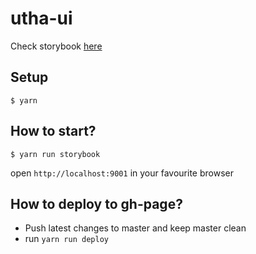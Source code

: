 # utha-ui

Check storybook [here](https://ytanruengsri.github.io/utha-ui)

## Setup
```
$ yarn
```

## How to start?
```
$ yarn run storybook
```

open `http://localhost:9001` in your favourite browser

## How to deploy to gh-page?
- Push latest changes to master and keep master clean
- run `yarn run deploy`
